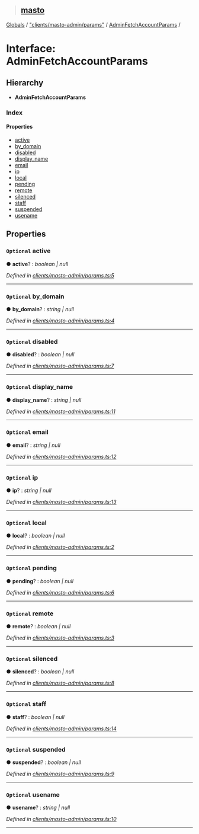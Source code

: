 > ## [masto](../README.md)

[Globals](../globals.md) / ["clients/masto-admin/params"](../modules/_clients_masto_admin_params_.md) / [AdminFetchAccountParams](_clients_masto_admin_params_.adminfetchaccountparams.md) /

# Interface: AdminFetchAccountParams

## Hierarchy

* **AdminFetchAccountParams**

### Index

#### Properties

* [active](_clients_masto_admin_params_.adminfetchaccountparams.md#optional-active)
* [by_domain](_clients_masto_admin_params_.adminfetchaccountparams.md#optional-by_domain)
* [disabled](_clients_masto_admin_params_.adminfetchaccountparams.md#optional-disabled)
* [display_name](_clients_masto_admin_params_.adminfetchaccountparams.md#optional-display_name)
* [email](_clients_masto_admin_params_.adminfetchaccountparams.md#optional-email)
* [ip](_clients_masto_admin_params_.adminfetchaccountparams.md#optional-ip)
* [local](_clients_masto_admin_params_.adminfetchaccountparams.md#optional-local)
* [pending](_clients_masto_admin_params_.adminfetchaccountparams.md#optional-pending)
* [remote](_clients_masto_admin_params_.adminfetchaccountparams.md#optional-remote)
* [silenced](_clients_masto_admin_params_.adminfetchaccountparams.md#optional-silenced)
* [staff](_clients_masto_admin_params_.adminfetchaccountparams.md#optional-staff)
* [suspended](_clients_masto_admin_params_.adminfetchaccountparams.md#optional-suspended)
* [usename](_clients_masto_admin_params_.adminfetchaccountparams.md#optional-usename)

## Properties

### `Optional` active

● **active**? : *boolean | null*

*Defined in [clients/masto-admin/params.ts:5](https://github.com/neet/masto.js/blob/635a2aa/src/clients/masto-admin/params.ts#L5)*

___

### `Optional` by_domain

● **by_domain**? : *string | null*

*Defined in [clients/masto-admin/params.ts:4](https://github.com/neet/masto.js/blob/635a2aa/src/clients/masto-admin/params.ts#L4)*

___

### `Optional` disabled

● **disabled**? : *boolean | null*

*Defined in [clients/masto-admin/params.ts:7](https://github.com/neet/masto.js/blob/635a2aa/src/clients/masto-admin/params.ts#L7)*

___

### `Optional` display_name

● **display_name**? : *string | null*

*Defined in [clients/masto-admin/params.ts:11](https://github.com/neet/masto.js/blob/635a2aa/src/clients/masto-admin/params.ts#L11)*

___

### `Optional` email

● **email**? : *string | null*

*Defined in [clients/masto-admin/params.ts:12](https://github.com/neet/masto.js/blob/635a2aa/src/clients/masto-admin/params.ts#L12)*

___

### `Optional` ip

● **ip**? : *string | null*

*Defined in [clients/masto-admin/params.ts:13](https://github.com/neet/masto.js/blob/635a2aa/src/clients/masto-admin/params.ts#L13)*

___

### `Optional` local

● **local**? : *boolean | null*

*Defined in [clients/masto-admin/params.ts:2](https://github.com/neet/masto.js/blob/635a2aa/src/clients/masto-admin/params.ts#L2)*

___

### `Optional` pending

● **pending**? : *boolean | null*

*Defined in [clients/masto-admin/params.ts:6](https://github.com/neet/masto.js/blob/635a2aa/src/clients/masto-admin/params.ts#L6)*

___

### `Optional` remote

● **remote**? : *boolean | null*

*Defined in [clients/masto-admin/params.ts:3](https://github.com/neet/masto.js/blob/635a2aa/src/clients/masto-admin/params.ts#L3)*

___

### `Optional` silenced

● **silenced**? : *boolean | null*

*Defined in [clients/masto-admin/params.ts:8](https://github.com/neet/masto.js/blob/635a2aa/src/clients/masto-admin/params.ts#L8)*

___

### `Optional` staff

● **staff**? : *boolean | null*

*Defined in [clients/masto-admin/params.ts:14](https://github.com/neet/masto.js/blob/635a2aa/src/clients/masto-admin/params.ts#L14)*

___

### `Optional` suspended

● **suspended**? : *boolean | null*

*Defined in [clients/masto-admin/params.ts:9](https://github.com/neet/masto.js/blob/635a2aa/src/clients/masto-admin/params.ts#L9)*

___

### `Optional` usename

● **usename**? : *string | null*

*Defined in [clients/masto-admin/params.ts:10](https://github.com/neet/masto.js/blob/635a2aa/src/clients/masto-admin/params.ts#L10)*

___